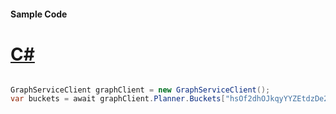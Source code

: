 #### Sample Code
# [C#](#tab/Csharp)

```C#

GraphServiceClient graphClient = new GraphServiceClient();
var buckets = await graphClient.Planner.Buckets["hsOf2dhOJkqyYYZEtdzDe2QAIUCR"].Request().GetAsync();

```